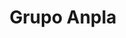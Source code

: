 ---
layout: post
type: post
title: Grupo Anpla
description: ""
excerpt: "Desenvolvimento do site do Grupo Anpla utilizando Pug e Sass."
categories: ['portfolio']
tags: ['Front-end']
comments: true
type: single
live: "https://www.grupoanpla.com.br/"
permalink: /portfolio/:title/
---